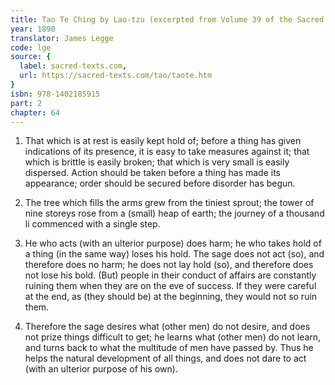```yaml
---
title: Tao Te Ching by Lao-tzu (excerpted from Volume 39 of the Sacred Books of the East.)
year: 1890
translator: James Legge
code: lge
source: {
  label: sacred-texts.com,
  url: https://sacred-texts.com/tao/taote.htm
}
isbn: 978-1402185915
part: 2
chapter: 64
---
```

1. That which is at rest is easily kept hold of; before a thing has
given indications of its presence, it is easy to take measures against
it; that which is brittle is easily broken; that which is very small
is easily dispersed. Action should be taken before a thing has made
its appearance; order should be secured before disorder has begun.

2. The tree which fills the arms grew from the tiniest sprout; the
tower of nine storeys rose from a (small) heap of earth; the journey
of a thousand li commenced with a single step. 

3. He who acts (with an ulterior purpose) does harm; he who takes
hold of a thing (in the same way) loses his hold. The sage does not
act (so), and therefore does no harm; he does not lay hold (so), and
therefore does not lose his bold. (But) people in their conduct of
affairs are constantly ruining them when they are on the eve of success.
If they were careful at the end, as (they should be) at the beginning,
they would not so ruin them. 

4. Therefore the sage desires what (other men) do not desire, and
does not prize things difficult to get; he learns what (other men)
do not learn, and turns back to what the multitude of men have passed
by. Thus he helps the natural development of all things, and does
not dare to act (with an ulterior purpose of his own).